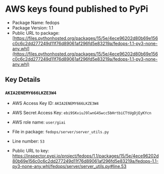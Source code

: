 # AWS keys found published to PyPi

* Package Name: fedops
* Package Version: 1.1
* Public URL to package: [https://files.pythonhosted.org/packages/15/5e/4ece96202d80b69e156c0c6c2dd277249d11f76d89061af296fd5e83219a/fedops-1.1-py3-none-any.whl](https://files.pythonhosted.org/packages/15/5e/4ece96202d80b69e156c0c6c2dd277249d11f76d89061af296fd5e83219a/fedops-1.1-py3-none-any.whl)

## Key Details

### `AKIA2ENEMY666LKZE3W4`

* AWS Access Key ID: `AKIA2ENEMY666LKZE3W4`
* AWS Secret Access Key: `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` 
* AWS role name: `user/giai`
* File in package: `fedops/server/server_utils.py`
* Line number: `53`

* Public URL to key: https://inspector.pypi.io/project/fedops/1.1/packages/15/5e/4ece96202d80b69e156c0c6c2dd277249d11f76d89061af296fd5e83219a/fedops-1.1-py3-none-any.whl/fedops/server/server_utils.py#line.53


